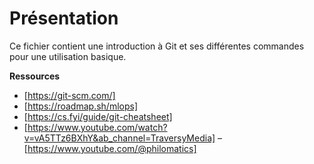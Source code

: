 # Présentation
Ce fichier contient une introduction à Git et ses différentes commandes pour une utilisation basique. 

**Ressources**
- [https://git-scm.com/]
- [https://roadmap.sh/mlops]
- [https://cs.fyi/guide/git-cheatsheet]
- [https://www.youtube.com/watch?v=vA5TTz6BXhY&ab_channel=TraversyMedia]
– [https://www.youtube.com/@philomatics]

